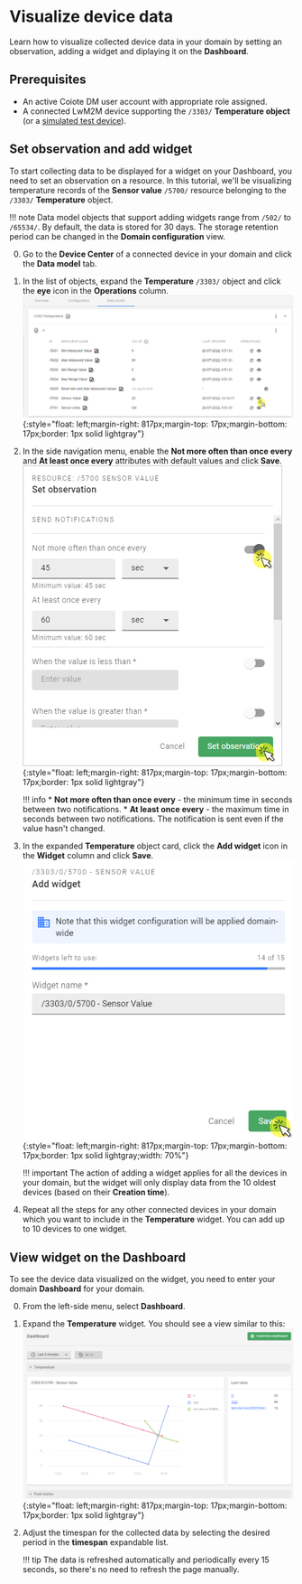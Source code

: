 # Visualize device data

Learn how to visualize collected device data in your domain by setting an observation, adding a widget and diplaying it on the **Dashboard**.   

## Prerequisites

- An active Coiote DM user account with appropriate role assigned.
- A connected LwM2M device supporting the `/3303/` **Temperature object** (or a [simulated test device](#add-a-device-using-the-anjay-lwm2m-client)).

## Set observation and add widget

To start collecting data to be displayed for a widget on your Dashboard, you need to set an observation on a resource. In this tutorial, we'll be visualizing temperature records of the **Sensor value** `/5700/` resource belonging to the `/3303/` **Temperature** object.

!!! note
    Data model objects that support adding widgets range from `/502/` to `/65534/`. By default, the data is stored for 30 days. The storage retention period can be changed in the **Domain configuration** view.    

0. Go to the **Device Center** of a connected device in your domain and click the **Data model** tab.
0. In the list of objects, expand the **Temperature** `/3303/` object and click the **eye** icon in the **Operations** column.
    ![Set observation](images/set_observe.png "Set observation"){:style="float: left;margin-right: 817px;margin-top: 17px;margin-bottom: 17px;border: 1px solid lightgray"}
0. In the side navigation menu, enable the **Not more often than once every** and **At least once every** attributes with default values and click **Save**.
  ![Set observation attributes](images/set_observation.png "Set observation attributes"){:style="float: left;margin-right: 817px;margin-top: 17px;margin-bottom: 17px;border: 1px solid lightgray"}

    !!! info
        * **Not more often than once every** - the minimum time in seconds between two notifications.
        * **At least once every** - the maximum time in seconds between two notifications. The notification is sent even if the value hasn't changed.

0. In the expanded **Temperature** object card, click the **Add widget** icon in the **Widget** column and click **Save**.
   ![Add widget](images/add_widget.png "Add widget"){:style="float: left;margin-right: 817px;margin-top: 17px;margin-bottom: 17px;border: 1px solid lightgray;width: 70%"}

    !!! important
        The action of adding a widget applies for all the devices in your domain, but the widget will only display data from the 10 oldest devices (based on their **Creation time**).

0. Repeat all the steps for any other connected devices in your domain which you want to include in the **Temperature** widget. You can add up to 10 devices to one widget.  

## View widget on the **Dashboard**

To see the device data visualized on the widget, you need to enter your domain **Dashboard** for your domain. 

0. From the left-side menu, select **Dashboard**.
0. Expand the **Temperature** widget. You should see a view similar to this:
    ![Dashboard widget](images/dashboard.png "Dashboard widget"){:style="float: left;margin-right: 817px;margin-top: 17px;margin-bottom: 17px;border: 1px solid lightgray"}
0. Adjust the timespan for the collected data by selecting the desired period in the **timespan** expandable list.

    !!! tip
        The data is refreshed automatically and periodically every 15 seconds, so there's no need to refresh the page manually.
